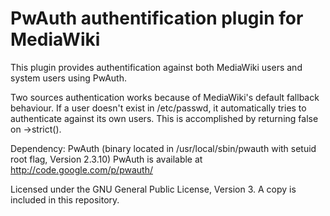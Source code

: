 # PwAuth authentification plugin for MediaWiki

This plugin provides authentification against both MediaWiki users and system users using PwAuth.

Two sources authentication works because of MediaWiki's default fallback behaviour. If a user doesn't exist in /etc/passwd, it automatically tries to 
authenticate against its own users. This is accomplished by returning false on ->strict().

Dependency: PwAuth (binary located in /usr/local/sbin/pwauth with setuid root flag, Version 2.3.10)
PwAuth is available at http://code.google.com/p/pwauth/

Licensed under the GNU General Public License, Version 3. A copy is included in this repository.
